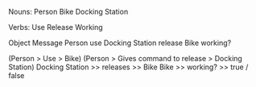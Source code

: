 Nouns:
Person
Bike
Docking Station

Verbs:
Use
Release
Working

Object  Message
Person  use
Docking Station release
Bike  working?

(Person > Use > Bike)
(Person > Gives command to release > Docking Station)
Docking Station >> releases >> Bike
Bike >> working? >> true / false

